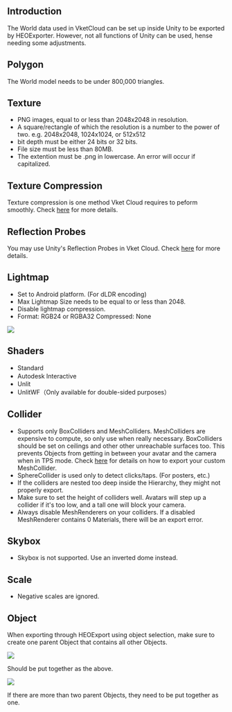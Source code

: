 ## Introduction
The World data used in VketCloud can be set up inside Unity to be exported by HEOExporter.
However, not all functions of Unity can be used, hense needing some adjustments.

## Polygon
The World model needs to be under 800,000 triangles.

## Texture
* PNG images, equal to or less than 2048x2048 in resolution.
* A square/rectangle of which the resolution is a number to the power of two.
e.g. 2048x2048, 1024x1024, or 512x512
* bit depth must be either 24 bits or 32 bits.
* File size must be less than 80MB.
* The extention must be .png in lowercase. An error will occur if capitalized.

## Texture Compression
Texture compression is one method Vket Cloud requires to peform smoothly. Check [here](he_TextureCompression.md) for more details.

## Reflection Probes
You may use Unity's Reflection Probes in Vket Cloud. Check [here](he_ReflectionProbe.md) for more details.

## Lightmap
* Set to Android platform. (For dLDR encoding)
* Max Lightmap Size needs to be equal to or less than 2048.
* Disable lightmap compression.
* Format: RGB24 or RGBA32 Compressed: None

<img src="he_image/スクリーンショット 2021-06-16 105720.png">

## Shaders
* Standard 
* Autodesk Interactive　
* Unlit
* UnlitWF（Only available for double-sided purposes）

## Collider
* Supports only BoxColliders and MeshColliders. MeshColliders are expensive to compute, so only use when really necessary.
BoxColliders should be set on ceilings and other other unreachable surfaces too. This prevents Objects from getting in between your avatar and the camera when in TPS mode. 
Check [here](he_MeshCollider.md) for details on how to export your custom MeshCollider.
* SphereCollider is used only to detect clicks/taps. (For posters, etc.)
* If the colliders are nested too deep inside the Hierarchy, they might not properly export.
* Make sure to set the height of colliders well. Avatars will step up a collider if it's too low, and a tall one will block your camera.
* Always disable MeshRenderers on your colliders. If a disabled MeshRenderer contains 0 Materials, there will be an export error.

## Skybox
* Skybox is not supported. Use an inverted dome instead.

## Scale
* Negative scales are ignored.

## Object
When exporting through HEOExport using object selection, make sure to create one parent Object that contains all other Objects.


<div> 
    <div>
        <img src="he_image/image-20211220-133702.png">
        <p>Should be put together as the above.</p>
    </div>
    <div>
        <img src="he_image/image-20211220-133737.png">
        <p>If there are more than two parent Objects, they need to be put together as one.</p>
    </div>
</div>